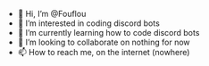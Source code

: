 - 👋 Hi, I’m @Fouflou
- 👀 I’m interested in coding discord bots
- 🌱 I’m currently learning how to code discord bots
- 💞️ I’m looking to collaborate on nothing for now
- 📫 How to reach me, on the internet (nowhere)

<!---
Fouflou/Fouflou is a ✨ special ✨ repository because its `README.md` (this file) appears on your GitHub profile.
You can click the Preview link to take a look at your changes.
--->
